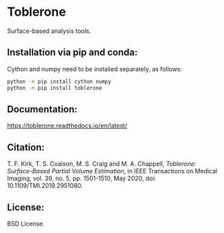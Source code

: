 # Toblerone

Surface-based analysis tools. 

## Installation via pip and conda: 
Cython and numpy need to be installed separately, as follows: 
```bash
python -m pip install cython numpy
python -m pip install toblerone
```

## Documentation: 
https://toblerone.readthedocs.io/en/latest/

## Citation: 
T. F. Kirk, T. S. Coalson, M. S. Craig and M. A. Chappell, *Toblerone: Surface-Based Partial Volume Estimation*, in IEEE Transactions on Medical Imaging, vol. 39, no. 5, pp. 1501-1510, May 2020, doi: 10.1109/TMI.2019.2951080.

## License: 
BSD License. 